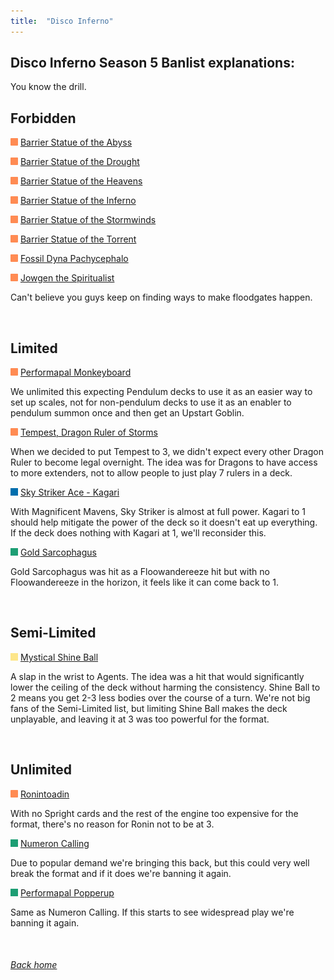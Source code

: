 ```yaml
---
title:  "Disco Inferno"
---
```


## Disco Inferno Season 5 Banlist explanations:


You know the drill.


## Forbidden

<img src="assets/effect.png" alt="Effect Monster" width="12" height="12"/> [Barrier Statue of the Abyss](https://db.ygoprodeck.com/card/?search=Barrier%20Statue%20of%20the%20Abyss)

<img src="assets/effect.png" alt="Effect Monster" width="12" height="12"/> [Barrier Statue of the Drought](https://db.ygoprodeck.com/card/?search=Barrier%20Statue%20of%20the%20Drought)

<img src="assets/effect.png" alt="Effect Monster" width="12" height="12"/> [Barrier Statue of the Heavens](https://db.ygoprodeck.com/card/?search=Barrier%20Statue%20of%20the%20Heavens)

<img src="assets/effect.png" alt="Effect Monster" width="12" height="12"/> [Barrier Statue of the Inferno](https://db.ygoprodeck.com/card/?search=Barrier%20Statue%20of%20the%20Inferno)

<img src="assets/effect.png" alt="Effect Monster" width="12" height="12"/> [Barrier Statue of the Stormwinds](https://db.ygoprodeck.com/card/?search=Barrier%20Statue%20of%20the%20Stormwinds)

<img src="assets/effect.png" alt="Effect Monster" width="12" height="12"/> [Barrier Statue of the Torrent](https://db.ygoprodeck.com/card/?search=Barrier%20Statue%20of%20the%20Torrent)

<img src="assets/effect.png" alt="Effect Monster" width="12" height="12"/> [Fossil Dyna Pachycephalo](https://db.ygoprodeck.com/card/?search=Fossil%20Dyna%20Pachycephalo)

<img src="assets/effect.png" alt="Effect Monster" width="12" height="12"/> [Jowgen the Spiritualist](https://db.ygoprodeck.com/card/?search=Jowgen%20the%20Spiritualist)

Can't believe you guys keep on finding ways to make floodgates happen.


<br>

## Limited


<img src="assets/effect.png" alt="Effect Monster" width="12" height="12"/> [Performapal Monkeyboard](https://db.ygoprodeck.com/card/?search=Performapal%20Monkeyboard)

We unlimited this expecting Pendulum decks to use it as an easier way to set up scales, not for non-pendulum decks to use it as an enabler to pendulum summon once and then get an Upstart Goblin.


<img src="assets/effect.png" alt="Effect Monster" width="12" height="12"/> [Tempest, Dragon Ruler of Storms](https://db.ygoprodeck.com/card/?search=Tempest,%20Dragon%20Ruler%20of%20Storms")

When we decided to put Tempest to 3, we didn't expect every other Dragon Ruler to become legal overnight. The idea was for Dragons to have access to more extenders, not to allow people to just play 7 rulers in a deck.

<img src="assets/link.png" alt="Link Monster" width="12" height="12"/> [Sky Striker Ace - Kagari](https://db.ygoprodeck.com/card/?search=Sky%20Striker%20Ace%20-%20Kagari)

With Magnificent Mavens, Sky Striker is almost at full power. Kagari to 1 should help mitigate the power of the deck so it doesn't eat up everything. If the deck does nothing with Kagari at 1, we'll reconsider this.

<img src="assets/spell.png" alt="Spell" width="12" height="12"/> [Gold Sarcophagus](https://db.ygoprodeck.com/card/?search=Gold%20Sarcophagus)

Gold Sarcophagus was hit as a Floowandereeze hit but with no Floowandereeze in the horizon, it feels like it can come back to 1.


<br>

## Semi-Limited

<img src="assets/vanilla.png" alt="Normal Monster" width="12" height="12"/> [Mystical Shine Ball](https://db.ygoprodeck.com/card/?search=Mystical%20Shine%20Ball)

A slap in the wrist to Agents. The idea was a hit that would significantly lower the ceiling of the deck without harming the consistency. Shine Ball to 2 means you get 2-3 less bodies over the course of a turn. We're not big fans of the Semi-Limited list, but limiting Shine Ball makes the deck unplayable, and leaving it at 3 was too powerful for the format.

<br>


## Unlimited


<img src="assets/effect.png" alt="Effect Monster" width="12" height="12"/> [Ronintoadin](https://db.ygoprodeck.com/card/?search=Ronintoadin")

With no Spright cards and the rest of the engine too expensive for the format, there's no reason for Ronin not to be at 3.


<img src="assets/spell.png" alt="Spell" width="12" height="12"/> [Numeron Calling](https://db.ygoprodeck.com/card/?search=Numeron%20Calling)

Due to popular demand we're bringing this back, but this could very well break the format and if it does we're banning it again.

<img src="assets/spell.png" alt="Spell" width="12" height="12"/> [Performapal Popperup](https://db.ygoprodeck.com/card/?search=Performapal%20Popperup)

Same as Numeron Calling. If this starts to see widespread play we're banning it again.



<br>

###### [Back home](index)